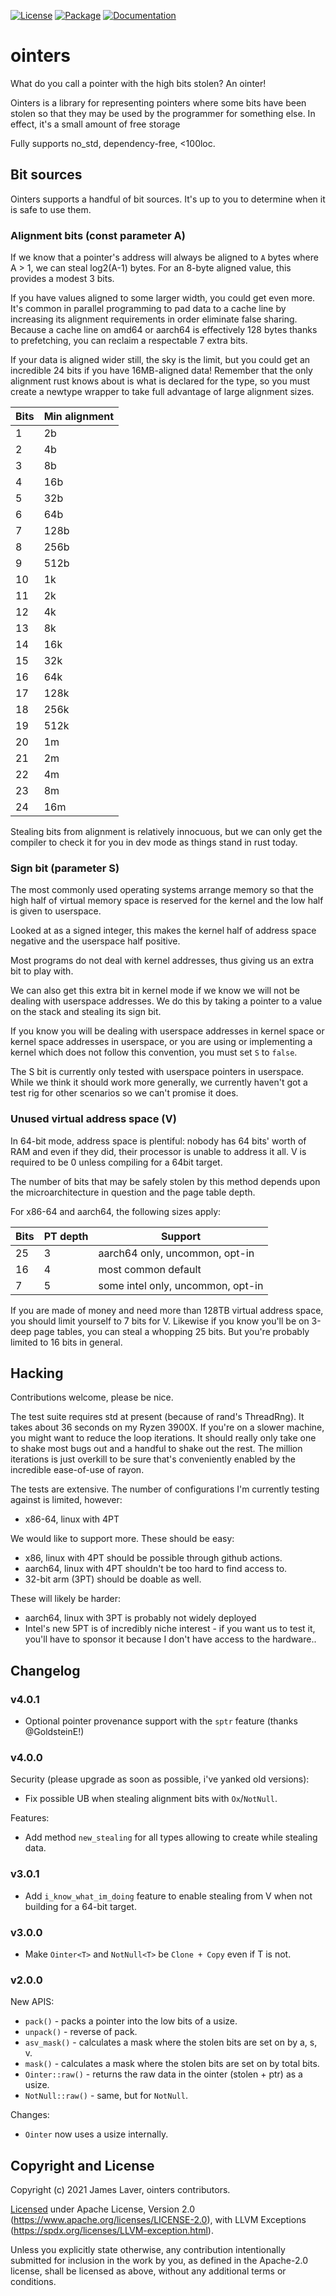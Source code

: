 [![License](https://img.shields.io/crates/l/ointers.svg)](https://github.com/irrustible/ointers/blob/main/LICENSE)
[![Package](https://img.shields.io/crates/v/ointers.svg)](https://crates.io/crates/ointers)
[![Documentation](https://docs.rs/ointers/badge.svg)](https://docs.rs/ointers)

# ointers

What do you call a pointer with the high bits stolen? An ointer!

Ointers is a library for representing pointers where some bits have
been stolen so that they may be used by the programmer for something
else. In effect, it's a small amount of free storage

Fully supports no_std, dependency-free, <100loc.

## Bit sources

Ointers supports a handful of bit sources. It's up to you to determine
when it is safe to use them.

### Alignment bits (const parameter A)

If we know that a pointer's address will always be aligned to `A`
bytes where A > 1, we can steal log2(A-1) bytes. For an 8-byte aligned
value, this provides a modest 3 bits.

If you have values aligned to some larger width, you could get even
more. It's common in parallel programming to pad data to a cache line
by increasing its alignment requirements in order eliminate false
sharing. Because a cache line on amd64 or aarch64 is effectively 128
bytes thanks to prefetching, you can reclaim a respectable 7 extra
bits.

If your data is aligned wider still, the sky is the limit, but you
could get an incredible 24 bits if you have 16MB-aligned data!
Remember that the only alignment rust knows about is what is declared
for the type, so you must create a newtype wrapper to take full
advantage of large alignment sizes.

| Bits | Min alignment |
|------|---------------|
| 1    |            2b |
| 2    |            4b |
| 3    |            8b |
| 4    |           16b |
| 5    |           32b |
| 6    |           64b |
| 7    |          128b |
| 8    |          256b |
| 9    |          512b |
| 10   |            1k |
| 11   |            2k |
| 12   |            4k |
| 13   |            8k |
| 14   |           16k |
| 15   |           32k |
| 16   |           64k |
| 17   |          128k |
| 18   |          256k |
| 19   |          512k |
| 20   |            1m |
| 21   |            2m |
| 22   |            4m |
| 23   |            8m |
| 24   |           16m |

Stealing bits from alignment is relatively innocuous, but we can only
get the compiler to check it for you in dev mode as things stand in
rust today.

### Sign bit (parameter S)

The most commonly used operating systems arrange memory so that the
high half of virtual memory space is reserved for the kernel and the
low half is given to userspace.

Looked at as a signed integer, this makes the kernel half of address
space negative and the userspace half positive.

Most programs do not deal with kernel addresses, thus giving us an
extra bit to play with.

We can also get this extra bit in kernel mode if we know we will not
be dealing with userspace addresses. We do this by taking a pointer to
a value on the stack and stealing its sign bit.

If you know you will be dealing with userspace addresses in kernel
space or kernel space addresses in userspace, or you are using or
implementing a kernel which does not follow this convention, you must
set `S` to `false`.

The S bit is currently only tested with userspace pointers in
userspace. While we think it should work more generally, we currently
haven't got a test rig for other scenarios so we can't promise it does.

### Unused virtual address space (V)

In 64-bit mode, address space is plentiful: nobody has 64 bits' worth
of RAM and even if they did, their processor is unable to address it
all. V is required to be 0 unless compiling for a 64bit target.

The number of bits that may be safely stolen by this method depends
upon the microarchitecture in question and the page table depth.

For x86-64 and aarch64, the following sizes apply:

| Bits | PT depth | Support                           |
|------|----------|-----------------------------------|
| 25   |        3 | aarch64 only, uncommon, opt-in    |
| 16   |        4 | most common default               |
| 7    |        5 | some intel only, uncommon, opt-in |

If you are made of money and need more than 128TB virtual address
space, you should limit yourself to 7 bits for V. Likewise if you know
you'll be on 3-deep page tables, you can steal a whopping 25 bits. But
you're probably limited to 16 bits in general.

## Hacking

Contributions welcome, please be nice.

The test suite requires std at present (because of rand's
ThreadRng). It takes about 36 seconds on my Ryzen 3900X. If you're on
a slower machine, you might want to reduce the loop iterations. It
should really only take one to shake most bugs out and a handful to
shake out the rest. The million iterations is just overkill to be sure
that's conveniently enabled by the incredible ease-of-use of rayon.

The tests are extensive. The number of configurations I'm currently
testing against is limited, however:

* x86-64, linux with 4PT

We would like to support more. These should be easy:

* x86, linux with 4PT should be possible through github actions.
* aarch64, linux with 4PT shouldn't be too hard to find access to.
* 32-bit arm (3PT) should be doable as well.

These will likely be harder:

* aarch64, linux with 3PT is probably not widely deployed
* Intel's new 5PT is of incredibly niche interest - if you want us to
  test it, you'll have to sponsor it because I don't have access to
  the hardware..

## Changelog

### v4.0.1

* Optional pointer provenance support with the `sptr` feature (thanks @GoldsteinE!)

### v4.0.0

Security (please upgrade as soon as possible, i've yanked old versions):

* Fix possible UB when stealing alignment bits with `Ox`/`NotNull`. 

Features:

* Add method `new_stealing` for all types allowing to create while stealing data.

### v3.0.1

* Add `i_know_what_im_doing` feature to enable stealing from V when
  not building for a 64-bit target.

### v3.0.0

* Make `Ointer<T>` and `NotNull<T>` be `Clone + Copy` even if T is not.

### v2.0.0

New APIS:

* `pack()` - packs a pointer into the low bits of a usize.
* `unpack()` - reverse of pack.
* `asv_mask()` - calculates a mask where the stolen bits are set on by a, s, v.
* `mask()` - calculates a mask where the stolen bits are set on by total bits.
* `Ointer::raw()` - returns the raw data in the ointer (stolen + ptr) as a usize.
* `NotNull::raw()` - same, but for `NotNull`.

Changes:

* `Ointer` now uses a usize internally.

## Copyright and License

Copyright (c) 2021 James Laver, ointers contributors.

[Licensed](LICENSE) under Apache License, Version 2.0 (https://www.apache.org/licenses/LICENSE-2.0),
with LLVM Exceptions (https://spdx.org/licenses/LLVM-exception.html).

Unless you explicitly state otherwise, any contribution intentionally submitted
for inclusion in the work by you, as defined in the Apache-2.0 license, shall be
licensed as above, without any additional terms or conditions.
